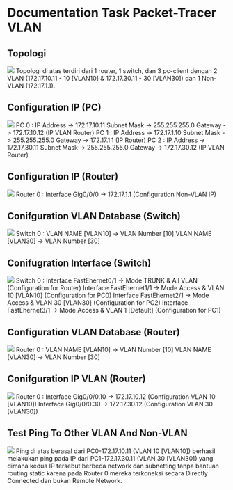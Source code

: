 # Documentation Task Packet-Tracer VLAN
## Topologi

![](https://i.ibb.co/QKvFhK7/Whats-App-Image-2022-09-22-at-20-27-06.jpg)
Topologi di atas terdiri dari 1 router, 1 switch, dan 3 pc-client dengan 2 VLAN (172.17.10.11 - 10 [VLAN10] & 172.17.30.11 - 30 [VLAN30]) dan 1 Non-VLAN (172.17.1.1).

## Configuration IP (PC)
![](https://i.ibb.co/37nDqyd/Whats-App-Image-2022-09-22-at-20-32-20.jpg)
PC 0 : IP Address -> 172.17.10.11 Subnet Mask -> 255.255.255.0 Gateway -> 172.17.10.12 (IP VLAN Router)
PC 1 : IP Address -> 172.17.1.10 Subnet Mask -> 255.255.255.0 Gateway -> 172.17.1.1 (IP Router)
PC 2 : IP Address -> 172.17.30.11 Subnet Mask -> 255.255.255.0 Gateway -> 172.17.30.12 (IP VLAN Router)

## Configuration IP (Router)
![](https://i.ibb.co/WfgZMfr/Whats-App-Image-2022-09-22-at-20-39-54.jpg)
Router 0 : Interface Gig0/0/0 -> 172.17.1.1 (Configuration Non-VLAN IP)

## Conifguration VLAN Database (Switch)
![](https://i.ibb.co/9g1tzg4/Whats-App-Image-2022-09-22-at-20-41-20.jpg)
Switch 0 : VLAN NAME [VLAN10] -> VLAN Number [10] VLAN NAME [VLAN30] -> VLAN Number [30]

## Conifugration Interface (Switch)
![](https://i.ibb.co/HrFknx9/Whats-App-Image-2022-09-22-at-20-42-49.jpg)
Switch 0 : Interface FastEhernet0/1 -> Mode TRUNK & All VLAN (Configuration for Router)
Interface FastEhernet1/1 -> Mode Access & VLAN 10 [VLAN10] (Configuration for PC0) Interface FastEhernet2/1 -> Mode Access & VLAN 30 [VLAN30] (Configuration for PC2) Interface FastEhernet3/1 -> Mode Access & VLAN 1 [Default] (Configuration for PC1)

## Configuration VLAN Database (Router)
![](https://i.ibb.co/pRSPgtP/Whats-App-Image-2022-09-22-at-20-44-52.jpg)
Router 0 : VLAN NAME [VLAN10] -> VLAN Number [10] VLAN NAME [VLAN30] -> VLAN Number [30]

## Conifguration IP VLAN (Router)
![](https://i.ibb.co/w6xbDNv/Whats-App-Image-2022-09-22-at-18-44-54.jpg)
Router 0 : Interface Gig0/0/0.10 -> 172.17.10.12 (Configuration VLAN 10 [VLAN10]) Interface Gig0/0/0.30 -> 172.17.30.12 (Configuration VLAN 30 [VLAN30])

## Test Ping To Other VLAN And Non-VLAN
![](https://i.ibb.co/MMSZ2WW/Whats-App-Image-2022-09-22-at-18-46-27.jpg)
Ping di atas berasal dari PC0-172.17.10.11 (VLAN 10 [VLAN10]) berhasil melakukan ping pada IP dari PC1-172.17.30.11 (VLAN 30 [VLAN30]) yang dimana kedua IP tersebut berbeda network dan subnetting tanpa bantuan routing static karena pada Router 0 mereka terkoneksi secara Directly Connected dan bukan Remote Network.
